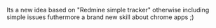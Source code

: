 Its a new idea based on  "Redmine simple tracker"
otherwise including simple issues futhermore a brand new skill
about chrome apps ;)
